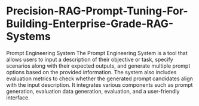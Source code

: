 # Precision-RAG-Prompt-Tuning-For-Building-Enterprise-Grade-RAG-Systems



Prompt Engineering System
The Prompt Engineering System is a tool that allows users to input a description of their objective or task, specify scenarios along with their expected outputs, and generate multiple prompt options based on the provided information. The system also includes evaluation metrics to check whether the generated prompt candidates align with the input description. It integrates various components such as prompt generation, evaluation data generation, evaluation, and a user-friendly interface.